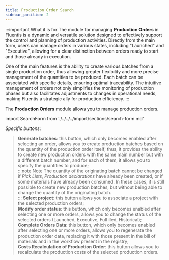 ```yaml
---
title: Production Order Search 
sidebar_position: 2
---
```


:::important What it is for
The module for managing **Production Orders** in Fluentis is a dynamic and versatile solution designed to effectively support the control and planning of production activities. Directly from the main form, users can manage orders in various states, including "Launched" and "Executive", allowing for a clear distinction between orders ready to start and those already in execution.

One of the main features is the ability to create various batches from a single production order, thus allowing greater flexibility and more precise management of the quantities to be produced. Each batch can be associated with specific details, ensuring optimal traceability. The intuitive management of orders not only simplifies the monitoring of production phases but also facilitates adjustments to changes in operational needs, making Fluentis a strategic ally for production efficiency.
:::

The **Production Orders** module allows you to manage production orders.

import SearchForm from './../../../import/sections/search-form.md'

<SearchForm />

*Specific buttons*:

> **Generate batches**: this button, which only becomes enabled after selecting an order, allows you to create production batches based on the quantity of the production order itself; thus, it provides the ability to create new production orders with the same main number but with a different batch number, and for each of them, it allows you to specify the quantities to produce;     
:::note Note
The quantity of the originating batch cannot be changed if *Pick Lists*, *Production declarations* have already been created, or if some materials have already been consumed. In these cases, it is still possible to create new production batches, but without being able to change the quantity of the originating batch.     
:::
> **Select project**: this button allows you to associate a project with the selected production orders;     
> **Modify order status**: this button, which only becomes enabled after selecting one or more orders, allows you to change the status of the selected orders (Launched, Executive, Fulfilled, Historical);     
> **Complete Orders Data**: this button, which only becomes enabled after selecting one or more orders, allows you to regenerate the production order data, replacing it with those present in the bill of materials and in the workflow present in the registry;    
> **Costs Recalculation of Production Order**: this button allows you to recalculate the production costs of the selected production orders.